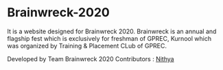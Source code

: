 # Brainwreck-2020

It is a website designed for Brainwreck 2020. Brainwreck is an annual and flagship fest which is exclusively for freshman of GPREC, Kurnool which was organized by Training & Placement CLub of GPREC.

Developed by Team Brainwreck 2020
Contributors :
[Nithya](https://github.com/nithya-thiyyary)
